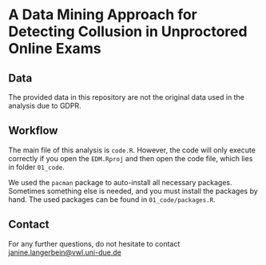 # A Data Mining Approach for Detecting Collusion in Unproctored Online Exams

## Data 

The provided data in this repository are not the original data used in the analysis due to GDPR. 

## Workflow 


The main file of this analysis is `code.R`. However, the code will only execute correctly if you open the `EDM.Rproj` and then open the code file, which lies in folder `01_code`.

We used the `pacman` package to auto-install all necessary packages. Sometimes something else is needed, and you must install the packages by hand. The used packages can be found in `01_code/packages.R`.

## Contact

For any further questions, do not hesitate to contact janine.langerbein@vwl.uni-due.de 